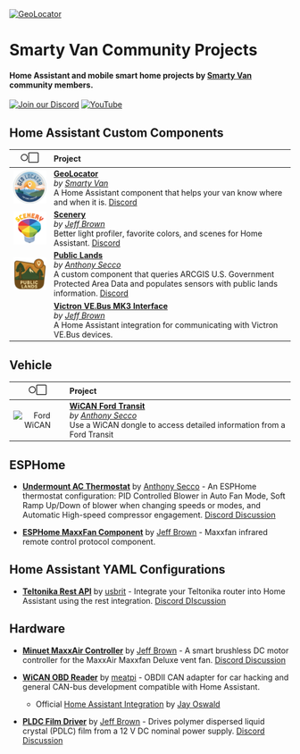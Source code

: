 <a href="https://www.youtube.com/@SmartyVan" target="_blank">
  <img width="150" alt="GeoLocator" src="https://avatars.githubusercontent.com/u/186000570?raw=true"/>
</a>

# Smarty Van Community Projects
#### Home Assistant and mobile smart home projects by [Smarty Van](https://www.youtube.com/@SmartyVan) community members.

[![Join our Discord](https://img.shields.io/discord/1303421267545821245?label=Join%20Discord&logo=discord)](https://discord.gg/3rqeqES3zP)
[![YouTube](https://img.shields.io/badge/YouTube-Smarty%20Van-red?logo=youtube&logoColor=white)](https://www.youtube.com/@SmartyVan)

## Home Assistant Custom Components

| ⚪️⬜️ | Project |
|:-----:|:---------|
| <img width="100" alt="GeoLocator" src="https://github.com/SmartyVan/hass-geolocator/blob/main/logo/icon.png?raw=true"/> | **[GeoLocator](https://github.com/SmartyVan/hass-geolocator)**<br>*by [Smarty Van](https://github.com/SmartyVan)*<br>A Home Assistant component that helps your van know where and when it is. [Discord](https://discord.com/channels/1303421267545821245/1366772230465388614) |
| <img width="100" alt="Scenery" src="https://github.com/j9brown/scenery/blob/main/assets/brand/icon.png?raw=true"/> | **[Scenery](https://github.com/j9brown/scenery)**<br>*by [Jeff Brown](https://github.com/j9brown)*<br>Better light profiler, favorite colors, and scenes for Home Assistant. [Discord](https://discord.com/channels/1303421267545821245/1365608918738407495) |
| <img width="100" alt="Public Lands" src="https://github.com/anthonysecco/public-lands-ha-sensor/blob/main/logo/icon.png?raw=true"/> | **[Public Lands](https://github.com/anthonysecco/public-lands-ha-sensor)**<br>*by [Anthony Secco](https://github.com/anthonysecco)*<br>A custom component that queries ARCGIS U.S. Government Protected Area Data and populates sensors with public lands information. [Discord](https://discord.com/channels/1303421267545821245/1380666972215181432) |
| | [**Victron VE.Bus MK3 Interface**](https://github.com/j9brown/victron-mk3-hass)<br>*by [Jeff Brown](https://github.com/j9brown)*<br>A Home Assistant integration for communicating with Victron VE.Bus devices.|

## Vehicle

| ⚪️⬜️ | Project |
|:-----:|:---------|
| <img width="100" alt="Ford WiCAN" src="https://private-user-images.githubusercontent.com/155181953/457143815-24c77662-bc93-4e59-b70a-6bf2cb2cf5be.png?jwt=eyJhbGciOiJIUzI1NiIsInR5cCI6IkpXVCJ9.eyJpc3MiOiJnaXRodWIuY29tIiwiYXVkIjoicmF3LmdpdGh1YnVzZXJjb250ZW50LmNvbSIsImtleSI6ImtleTUiLCJleHAiOjE3NTA0NjY3MDYsIm5iZiI6MTc1MDQ2NjQwNiwicGF0aCI6Ii8xNTUxODE5NTMvNDU3MTQzODE1LTI0Yzc3NjYyLWJjOTMtNGU1OS1iNzBhLTZiZjJjYjJjZjViZS5wbmc_WC1BbXotQWxnb3JpdGhtPUFXUzQtSE1BQy1TSEEyNTYmWC1BbXotQ3JlZGVudGlhbD1BS0lBVkNPRFlMU0E1M1BRSzRaQSUyRjIwMjUwNjIxJTJGdXMtZWFzdC0xJTJGczMlMkZhd3M0X3JlcXVlc3QmWC1BbXotRGF0ZT0yMDI1MDYyMVQwMDQwMDZaJlgtQW16LUV4cGlyZXM9MzAwJlgtQW16LVNpZ25hdHVyZT1mMTg5YTc4ZjdkOTgwMWFhZDVmYzkxOTA3MWI5NzVmNTVjYWRlM2I4ODZlMDNhYjJmMzNlYzkyMTI1NmE0NjM5JlgtQW16LVNpZ25lZEhlYWRlcnM9aG9zdCJ9.uDG_d-J4WVha5Vi5MY5_0xfaY3apUaSZfUNvTOeVzbA"/> | **[WiCAN Ford Transit](https://github.com/SmartyVan/hass-geolocator)**<br>*by [Anthony Secco](https://github.com/anthonysecco)*<br>Use a WiCAN dongle to access detailed information from a Ford Transit |


## ESPHome

- [**Undermount AC Thermostat**](https://github.com/anthonysecco/undermount-ac-esphome-thermostat) by [Anthony Secco](https://github.com/anthonysecco) - An ESPHome thermostat configuration: PID Controlled Blower in Auto Fan Mode, Soft Ramp Up/Down of blower when changing speeds or modes, and Automatic High-speed compressor engagement. [Discord Discussion](https://discord.com/channels/1303421267545821245/1373870540334301315)

- [**ESPHome MaxxFan Component**](https://github.com/j9brown/esphome-maxxfan-protocol) by [Jeff Brown](https://github.com/j9brown) - Maxxfan infrared remote control protocol component.

## Home Assistant YAML Configurations

- [**Teltonika Rest API**](https://github.com/usbrit/teltonika-rest) by [usbrit](https://github.com/usbrit) - Integrate your Teltonika router into Home Assistant using the rest integration. [Discord DIscussion](https://discord.com/channels/1303421267545821245/1349687104761757747)

## Hardware

- [**Minuet MaxxAir Controller**](https://github.com/j9brown/minuet) by [Jeff Brown](https://github.com/j9brown) - A smart brushless DC motor controller for the MaxxAir Maxxfan Deluxe vent fan. [Discord Discussion](https://discord.com/channels/1303421267545821245/1346559421957931088)

- [**WiCAN OBD Reader**](https://github.com/meatpiHQ/wican-fw) by [meatpi](https://github.com/meatpiHQ) - OBDII CAN adapter for car hacking and general CAN-bus development compatible with Home Assistant.
  - Official [Home Assistant Integration](https://github.com/jay-oswald/ha-wican) by [Jay Oswald](https://github.com/jay-oswald) 

- [**PLDC Film Driver**](https://github.com/j9brown/pdlc) by [Jeff Brown](https://github.com/j9brown) - Drives polymer dispersed liquid crystal (PDLC) film from a 12 V DC nominal power supply. [Discord Discussion](https://discord.com/channels/1303421267545821245/1378169556492615790)